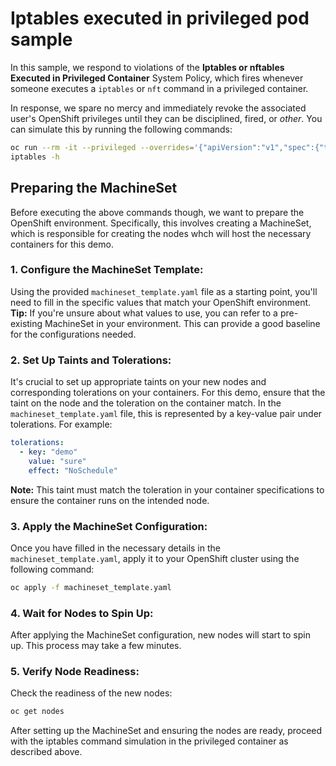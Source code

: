# Iptables executed in privileged pod sample
In this sample, we respond to violations of the **Iptables or nftables Executed in Privileged Container** System Policy, which fires whenever someone executes a `iptables` or `nft` command in a privileged container.

In response, we spare no mercy and immediately revoke the associated user's OpenShift privileges until they can be disciplined, fired, or *other*. You can simulate this by running the following commands:
```bash
oc run --rm -it --privileged --overrides='{"apiVersion":"v1","spec":{"tolerations":[{"key":"demo","value":"sure","effect":"NoSchedule"}]}}' --image soarinferret/iptablesproxy hack --command sh
iptables -h
```

## Preparing the MachineSet
Before executing the above commands though, we want to prepare the OpenShift environment. Specifically, this involves creating a MachineSet, which is responsible for creating the nodes whch will host the necessary containers for this demo.

### 1. Configure the MachineSet Template:
Using the provided `machineset_template.yaml` file as a starting point, you'll need to fill in the specific values that match your OpenShift environment. 
**Tip:**  If you're unsure about what values to use, you can refer to a pre-existing MachineSet in your environment. This can provide a good baseline for the configurations needed.

### 2. Set Up Taints and Tolerations:
It's crucial to set up appropriate taints on your new nodes and corresponding tolerations on your containers. For this demo, ensure that the taint on the node and the toleration on the container match. In the `machineset_template.yaml` file, this is represented by a key-value pair under tolerations. For example:
```yaml
tolerations:
  - key: "demo"
    value: "sure"
    effect: "NoSchedule"
```
**Note:** This taint must match the toleration in your container specifications to ensure the container runs on the intended node.

### 3. Apply the MachineSet Configuration:
Once you have filled in the necessary details in the `machineset_template.yaml`, apply it to your OpenShift cluster using the following command:
```bash
oc apply -f machineset_template.yaml
```

### 4. Wait for Nodes to Spin Up:
After applying the MachineSet configuration, new nodes will start to spin up. This process may take a few minutes.

### 5. Verify Node Readiness:
Check the readiness of the new nodes:
```bash
oc get nodes
```

After setting up the MachineSet and ensuring the nodes are ready, proceed with the iptables command simulation in the privileged container as described above. 
